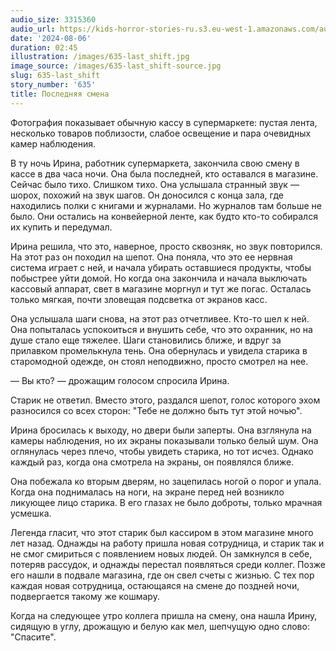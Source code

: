 ```yaml
---
audio_size: 3315360
audio_url: https://kids-horror-stories-ru.s3.eu-west-1.amazonaws.com/audio/635-last_shift.mp3
date: '2024-08-06'
duration: 02:45
illustration: /images/635-last_shift.jpg
image_source: /images/635-last_shift-source.jpg
slug: 635-last_shift
story_number: '635'
title: Последняя смена
---
```


Фотография показывает обычную кассу в супермаркете: пустая лента, несколько товаров поблизости, слабое освещение и пара очевидных камер наблюдения.

В ту ночь Ирина, работник супермаркета, закончила свою смену в кассе в два часа ночи. Она была последней, кто оставался в магазине. Сейчас было тихо. Слишком тихо. Она услышала странный звук — шорох, похожий на звук шагов. Он доносился с конца зала, где находились полки с книгами и журналами. Но журналов там больше не было. Они остались на конвейерной ленте, как будто кто-то собирался их купить и передумал.

Ирина решила, что это, наверное, просто сквозняк, но звук повторился. На этот раз он походил на шепот. Она поняла, что это ее нервная система играет с ней, и начала убирать оставшиеся продукты, чтобы побыстрее уйти домой. Но когда она закончила и начала выключать кассовый аппарат, свет в магазине моргнул и тут же погас. Осталась только мягкая, почти зловещая подсветка от экранов касс.

Она услышала шаги снова, на этот раз отчетливее. Кто-то шел к ней. Она попыталась успокоиться и внушить себе, что это охранник, но на душе стало еще тяжелее. Шаги становились ближе, и вдруг за прилавком промелькнула тень. Она обернулась и увидела старика в старомодной одежде, он стоял неподвижно, просто смотрел на нее.

— Вы кто? — дрожащим голосом спросила Ирина.

Старик не ответил. Вместо этого, раздался шепот, голос которого эхом разносился со всех сторон: "Тебе не должно быть тут этой ночью".

Ирина бросилась к выходу, но двери были заперты. Она взглянула на камеры наблюдения, но их экраны показывали только белый шум. Она оглянулась через плечо, чтобы увидеть старика, но тот исчез. Однако каждый раз, когда она смотрела на экраны, он появлялся ближе.

Она побежала ко вторым дверям, но зацепилась ногой о порог и упала. Когда она поднималась на ноги, на экране перед ней возникло ликующее лицо старика. В его глазах не было доброты, только мрачная усмешка.

Легенда гласит, что этот старик был кассиром в этом магазине много лет назад. Однажды на работу пришла новая сотрудница, и старик так и не смог смириться с появлением новых людей. Он замкнулся в себе, потеряв рассудок, и однажды перестал появляться среди коллег. Позже его нашли в подвале магазина, где он свел счеты с жизнью. С тех пор каждая новая сотрудница, остающаяся на смене до поздней ночи, подвергается такому же кошмару.

Когда на следующее утро коллега пришла на смену, она нашла Ирину, сидящую в углу, дрожащую и белую как мел, шепчущую одно слово: "Спасите".
